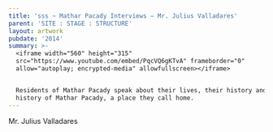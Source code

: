 ```yaml
---
title: 'sss ~ Mathar Pacady Interviews – Mr. Julius Valladares'
parent: 'SITE : STAGE : STRUCTURE'
layout: artwork
pubdate: '2014'
summary: >-
  <iframe width="560" height="315"
  src="https://www.youtube.com/embed/PqcVQ6gKTvA" frameborder="0"
  allow="autoplay; encrypted-media" allowfullscreen></iframe>


  Residents of Mathar Pacady speak about their lives, their history and the
  history of Mathar Pacady, a place they call home.
---
```

Mr. Julius Valladares
